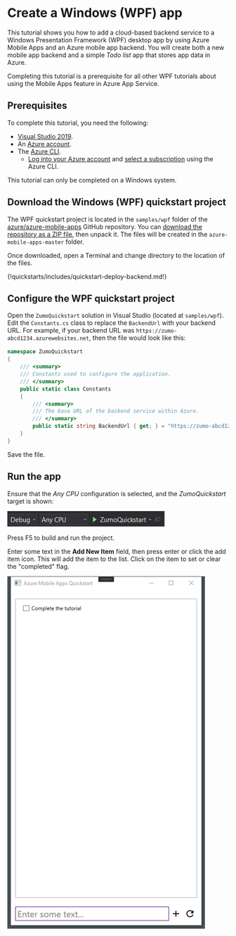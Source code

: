 # Create a Windows (WPF) app

This tutorial shows you how to add a cloud-based backend service to a Windows Presentation Framework (WPF) desktop app by using Azure Mobile Apps and an Azure mobile app backend.  You will create both a new mobile app backend and a simple *Todo list* app that stores app data in Azure.

Completing this tutorial is a prerequisite for all other WPF tutorials about using the Mobile Apps feature in Azure App Service.

## Prerequisites

To complete this tutorial, you need the following:

* [Visual Studio 2019](https://docs.microsoft.com/xamarin/get-started/installation/windows).
* An [Azure account](https://azure.microsoft.com/pricing/free-trial).
* The [Azure CLI](https://docs.microsoft.com/cli/azure/install-azure-cli).
    * [Log into your Azure account](https://docs.microsoft.com/cli/azure/authenticate-azure-cli) and [select a subscription](https://docs.microsoft.com/cli/azure/manage-azure-subscriptions-azure-cli) using the Azure CLI.

This tutorial can only be completed on a Windows system.

## Download the Windows (WPF) quickstart project

The WPF quickstart project is located in the `samples/wpf` folder of the [azure/azure-mobile-apps](https://github.com/azure/azure-mobile-apps) GitHub repository.  You can [download the repository as a ZIP file](https://github.com/Azure/azure-mobile-apps/archive/master.zip), then unpack it.  The files will be created in the `azure-mobile-apps-master` folder.

Once downloaded, open a Terminal and change directory to the location of the files.

{!quickstarts/includes/quickstart-deploy-backend.md!}

## Configure the WPF quickstart project

Open the `ZumoQuickstart` solution in Visual Studio (located at `samples/wpf`).  Edit the `Constants.cs` class to replace the `BackendUrl` with your backend URL.  For example, if your backend URL was `https://zumo-abcd1234.azurewebsites.net`, then the file would look like this:

``` csharp
namespace ZumoQuickstart
{
    /// <summary>
    /// Constants used to configure the application.
    /// </summary>
    public static class Constants
    {
        /// <summary>
        /// The base URL of the backend service within Azure.
        /// </summary>
        public static string BackendUrl { get; } = "https://zumo-abcd1234.azurewebsites.net";
    }
}
```

Save the file.

## Run the app

Ensure that the _Any CPU_ configuration is selected, and the _ZumoQuickstart_ target is shown:

![Android Configuration](./media/wpf-configuration.png)

Press F5 to build and run the project. 

Enter some text in the **Add New Item** field, then press enter or click the add item icon.  This will add the item to the list.  Click on the item to set or clear the "completed" flag.

![Quickstart Android](./media/wpf-startup.png)
